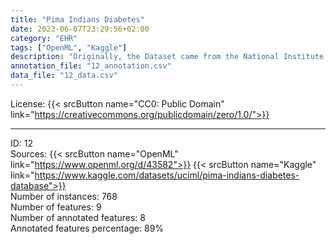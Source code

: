 ```yaml
---
title: "Pima Indians Diabetes"
date: 2023-06-07T23:29:56+02:00
category: "EHR"
tags: ["OpenML", "Kaggle"]
description: "Originally, the Dataset came from the National Institute of Diabetes and Digestive and Kidney Diseases, but data was restricted because of ethical guidelines. The objective of the experiment is to predict whether a patient has diabetes based on certain diagnostic measurements. This dataset is one of the most popular data used to introduce machine learning methods."
annotation_file: "12_annotation.csv"
data_file: "12_data.csv"
---
```


License: {{< srcButton name="CC0: Public Domain" link="https://creativecommons.org/publicdomain/zero/1.0/">}} 

 --- 
ID: 12 \
Sources: {{< srcButton name="OpenML" link="https://www.openml.org/d/43582">}} {{< srcButton name="Kaggle" link="https://www.kaggle.com/datasets/uciml/pima-indians-diabetes-database">}}  \
Number of instances: 768 \
Number of features: 9 \
Number of annotated features: 8 \
Annotated features percentage: 89% 
